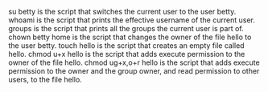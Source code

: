 su betty is the script that switches the current user to the user betty.
whoami is the script that prints the effective username of the current user.
groups is the script that prints all the groups the current user is part of.
chown betty home is the script that changes the owner of the file hello to the user betty.
touch hello is the script that creates an empty file called hello.
chmod u+x hello is the script that adds execute permission to the owner of the file hello.
chmod ug+x,o+r hello is the script that adds execute permission to the owner and the group owner, and read permission to other users, to the file hello.

